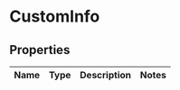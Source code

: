 
# CustomInfo

## Properties
Name | Type | Description | Notes
------------ | ------------- | ------------- | -------------



